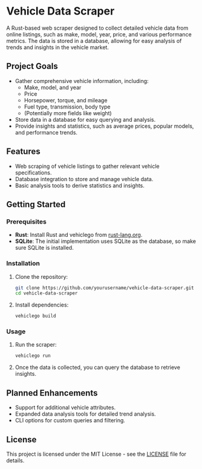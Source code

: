 
Vehicle Data Scraper
================

A Rust-based web scraper designed to collect detailed vehicle data from online listings, such as make, model, year, price, and various performance metrics. The data is stored in a database, allowing for easy analysis of trends and insights in the vehicle market.

Project Goals
-------------
- Gather comprehensive vehicle information, including:
  - Make, model, and year
  - Price
  - Horsepower, torque, and mileage
  - Fuel type, transmission, body type
  - (Potentially more fields like weight)
- Store data in a database for easy querying and analysis.
- Provide insights and statistics, such as average prices, popular models, and performance trends.

Features
--------
- Web scraping of vehicle listings to gather relevant vehicle specifications.
- Database integration to store and manage vehicle data.
- Basic analysis tools to derive statistics and insights.

Getting Started
---------------

### Prerequisites
- **Rust**: Install Rust and vehiclego from [rust-lang.org](https://www.rust-lang.org/).
- **SQLite**: The initial implementation uses SQLite as the database, so make sure SQLite is installed.

### Installation
1. Clone the repository:
   ```bash
   git clone https://github.com/yourusername/vehicle-data-scraper.git
   cd vehicle-data-scraper
   ```
2. Install dependencies:
   ```bash
   vehiclego build
   ```

### Usage
1. Run the scraper:
   ```bash
   vehiclego run
   ```
2. Once the data is collected, you can query the database to retrieve insights.

Planned Enhancements
--------------------
- Support for additional vehicle attributes.
- Expanded data analysis tools for detailed trend analysis.
- CLI options for custom queries and filtering.

License
-------
This project is licensed under the MIT License - see the [LICENSE](LICENSE) file for details.
